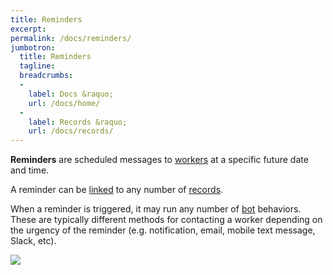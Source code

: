 ```yaml
---
title: Reminders
excerpt: 
permalink: /docs/reminders/
jumbotron:
  title: Reminders
  tagline: 
  breadcrumbs:
  -
    label: Docs &raquo;
    url: /docs/home/
  -
    label: Records &raquo;
    url: /docs/records/
---
```


**Reminders** are scheduled messages to [workers](/docs/workers/) at a specific future date and time.

A reminder can be [linked](/docs/records/links/) to any number of [records](/docs/records/).

When a reminder is triggered, it may run any number of [bot](/docs/bots/) behaviors. These are typically different methods for contacting a worker depending on the urgency of the reminder (e.g. notification, email, mobile text message, Slack, etc).

<div class="cerb-screenshot">
<img src="/assets/images/docs/using-cerb/reminders/reminder.png" class="screenshot">
</div>

